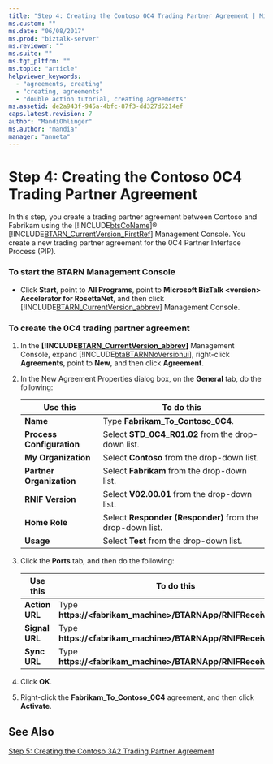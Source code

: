```yaml
---
title: "Step 4: Creating the Contoso 0C4 Trading Partner Agreement | Microsoft Docs"
ms.custom: ""
ms.date: "06/08/2017"
ms.prod: "biztalk-server"
ms.reviewer: ""
ms.suite: ""
ms.tgt_pltfrm: ""
ms.topic: "article"
helpviewer_keywords: 
  - "agreements, creating"
  - "creating, agreements"
  - "double action tutorial, creating agreements"
ms.assetid: de2a943f-945a-4bfc-87f3-dd327d5214ef
caps.latest.revision: 7
author: "MandiOhlinger"
ms.author: "mandia"
manager: "anneta"
---
```

# Step 4: Creating the Contoso 0C4 Trading Partner Agreement
In this step, you create a trading partner agreement between Contoso and Fabrikam using the [!INCLUDE[btsCoName](../../includes/btsconame-md.md)]® [!INCLUDE[BTARN_CurrentVersion_FirstRef](../../includes/btarn-currentversion-firstref-md.md)] Management Console. You create a new trading partner agreement for the 0C4 Partner Interface Process (PIP).  

### To start the BTARN Management Console  

- Click **Start**, point to **All Programs**, point to **Microsoft BizTalk \<version\> Accelerator for RosettaNet**, and then click [!INCLUDE[BTARN_CurrentVersion_abbrev](../../includes/btarn-currentversion-abbrev-md.md)] Management Console.  

### To create the 0C4 trading partner agreement  

1. In the **[!INCLUDE[BTARN_CurrentVersion_abbrev](../../includes/btarn-currentversion-abbrev-md.md)]** Management Console, expand [!INCLUDE[btaBTARNNoVersionui](../../includes/btabtarnnoversionui-md.md)], right-click **Agreements**, point to **New**, and then click **Agreement**.  

2. In the New Agreement Properties dialog box, on the **General** tab, do the following:  


   |         Use this          |                        To do this                         |
   |---------------------------|-----------------------------------------------------------|
   |         **Name**          |             Type **Fabrikam_To_Contoso_0C4**.             |
   | **Process Configuration** |    Select **STD_0C4_R01.02** from the drop-down list.     |
   |    **My Organization**    |        Select **Contoso** from the drop-down list.        |
   | **Partner Organization**  |       Select **Fabrikam** from the drop-down list.        |
   |     **RNIF Version**      |       Select **V02.00.01** from the drop-down list.       |
   |       **Home Role**       | Select **Responder (Responder)** from the drop-down list. |
   |         **Usage**         |         Select **Test** from the drop-down list.          |


3. Click the **Ports** tab, and then do the following:  


   |    Use this    |                          To do this                           |
   |----------------|---------------------------------------------------------------|
   | **Action URL** | Type **https://<fabrikam_machine>/BTARNApp/RNIFReceive.aspx** |
   | **Signal URL** | Type **https://<fabrikam_machine>/BTARNApp/RNIFReceive.aspx** |
   |  **Sync URL**  | Type **https://<fabrikam_machine>/BTARNApp/RNIFReceive.aspx** |


4. Click **OK**.  

5. Right-click the **Fabrikam_To_Contoso_0C4** agreement, and then click **Activate**.  

## See Also  
 [Step 5: Creating the Contoso 3A2 Trading Partner Agreement](../../adapters-and-accelerators/accelerator-rosettanet/step-5-creating-the-contoso-3a2-trading-partner-agreement.md)